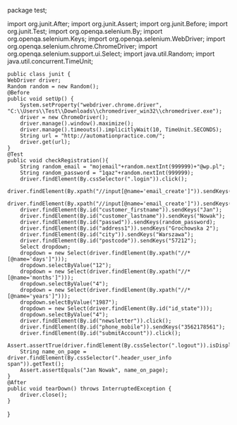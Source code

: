 package test;

import org.junit.After;
import org.junit.Assert;
import org.junit.Before;
import org.junit.Test;
import org.openqa.selenium.By;
import org.openqa.selenium.Keys;
import org.openqa.selenium.WebDriver;
import org.openqa.selenium.chrome.ChromeDriver;
import org.openqa.selenium.support.ui.Select;
import java.util.Random;
import java.util.concurrent.TimeUnit;

    public class junit {
    WebDriver driver;
    Random random = new Random();
    @Before
    public void setUp() {
        System.setProperty("webdriver.chrome.driver", "C:\\Users\\Test\\Downloads\\chromedriver_win32\\chromedriver.exe");
        driver = new ChromeDriver();
        driver.manage().window().maximize();
        driver.manage().timeouts().implicitlyWait(10, TimeUnit.SECONDS);
        String url = "http://automationpractice.com/";
        driver.get(url);
    }
    @Test
    public void checkRegistration(){
        String random_email = "mojemail"+random.nextInt(999999)+"@wp.pl";
        String random_password = "1qaz"+random.nextInt(999999);
        driver.findElement(By.cssSelector(".login")).click();
        driver.findElement(By.xpath("//input[@name='email_create']")).sendKeys(random_email);
        driver.findElement(By.xpath("//input[@name='email_create']")).sendKeys(Keys.ENTER);
        driver.findElement(By.id("customer_firstname")).sendKeys("Jan");
        driver.findElement(By.id("customer_lastname")).sendKeys("Nowak");
        driver.findElement(By.id("passwd")).sendKeys(random_password);
        driver.findElement(By.id("address1")).sendKeys("Grochowska 2");
        driver.findElement(By.id("city")).sendKeys("Warszawa");
        driver.findElement(By.id("postcode")).sendKeys("57212");
        Select dropdown;
        dropdown = new Select(driver.findElement(By.xpath("//*[@name='days']")));
        dropdown.selectByValue("12");
        dropdown = new Select(driver.findElement(By.xpath("//*[@name='months']")));
        dropdown.selectByValue("4");
        dropdown = new Select(driver.findElement(By.xpath("//*[@name='years']")));
        dropdown.selectByValue("1987");
        dropdown = new Select(driver.findElement(By.id("id_state")));
        dropdown.selectByValue("4");
        driver.findElement(By.id("newsletter")).click();
        driver.findElement(By.id("phone_mobile")).sendKeys("3562178561");
        driver.findElement(By.id("submitAccount")).click();
        Assert.assertTrue(driver.findElement(By.cssSelector(".logout")).isDisplayed());
        String name_on_page = driver.findElement(By.cssSelector(".header_user_info span")).getText();
        Assert.assertEquals("Jan Nowak", name_on_page);
    }
    @After
    public void tearDown() throws InterruptedException {
        driver.close();
    }
}
